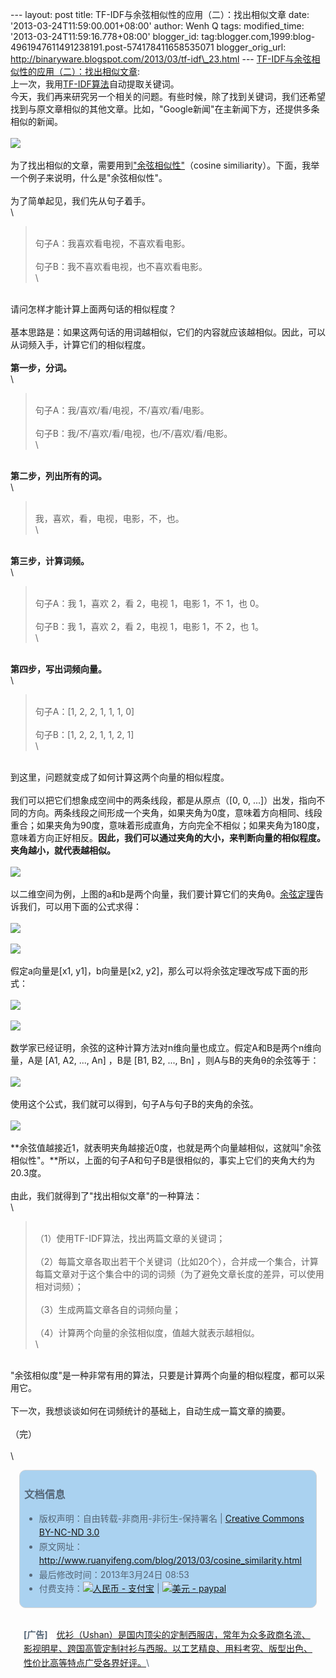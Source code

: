 --- layout: post title: TF-IDF与余弦相似性的应用（二）：找出相似文章
date: '2013-03-24T11:59:00.001+08:00' author: Wenh Q tags:
modified\_time: '2013-03-24T11:59:16.778+08:00' blogger\_id:
tag:blogger.com,1999:blog-4961947611491238191.post-574178411658535071
blogger\_orig\_url:
http://binaryware.blogspot.com/2013/03/tf-idf\_23.html ---
[TF-IDF与余弦相似性的应用（二）：找出相似文章](http://www.ruanyifeng.com/blog/2013/03/cosine_similarity.html):\
上一次，我用[TF-IDF算法](http://www.ruanyifeng.com/blog/2013/03/tf-idf.html)自动提取关键词。\
今天，我们再来研究另一个相关的问题。有些时候，除了找到关键词，我们还希望找到与原文章相似的其他文章。比如，"Google新闻"在主新闻下方，还提供多条相似的新闻。\
\
![](http://image.beekka.com/blog/201303/bg2013032001.png)\
\
为了找出相似的文章，需要用到["余弦相似性"](http://en.wikipedia.org/wiki/Cosine_similarity)（cosine
similiarity）。下面，我举一个例子来说明，什么是"余弦相似性"。\
\
为了简单起见，我们先从句子着手。\
\

> \
> 句子A：我喜欢看电视，不喜欢看电影。\
> \
> 句子B：我不喜欢看电视，也不喜欢看电影。\
> \

\
请问怎样才能计算上面两句话的相似程度？\
\
基本思路是：如果这两句话的用词越相似，它们的内容就应该越相似。因此，可以从词频入手，计算它们的相似程度。\
\
**第一步，分词。**\
\

> \
> 句子A：我/喜欢/看/电视，不/喜欢/看/电影。\
> \
> 句子B：我/不/喜欢/看/电视，也/不/喜欢/看/电影。\
> \

\
**第二步，列出所有的词。**\
\

> \
> 我，喜欢，看，电视，电影，不，也。\
> \

\
**第三步，计算词频。**\
\

> \
> 句子A：我 1，喜欢 2，看 2，电视 1，电影 1，不 1，也 0。\
> \
> 句子B：我 1，喜欢 2，看 2，电视 1，电影 1，不 2，也 1。\
> \

\
**第四步，写出词频向量。**\
\

> \
> 句子A：\[1, 2, 2, 1, 1, 1, 0\]\
> \
> 句子B：\[1, 2, 2, 1, 1, 2, 1\]\
> \

\
到这里，问题就变成了如何计算这两个向量的相似程度。\
\
我们可以把它们想象成空间中的两条线段，都是从原点（\[0, 0,
...\]）出发，指向不同的方向。两条线段之间形成一个夹角，如果夹角为0度，意味着方向相同、线段重合；如果夹角为90度，意味着形成直角，方向完全不相似；如果夹角为180度，意味着方向正好相反。**因此，我们可以通过夹角的大小，来判断向量的相似程度。夹角越小，就代表越相似。**\
\
![](http://image.beekka.com/blog/201303/bg2013032002.png)\
\
以二维空间为例，上图的a和b是两个向量，我们要计算它们的夹角θ。[余弦定理](http://zh.wikipedia.org/zh-cn/%E9%A4%98%E5%BC%A6%E5%AE%9A%E7%90%86)告诉我们，可以用下面的公式求得：\
\
![](http://image.beekka.com/blog/201303/bg2013032004.png)\
\
![](http://image.beekka.com/blog/201303/bg2013032003.png)\
\
假定a向量是\[x1, y1\]，b向量是\[x2,
y2\]，那么可以将余弦定理改写成下面的形式：\
\
![](http://image.beekka.com/blog/201303/bg2013032006.png)\
\
![](http://image.beekka.com/blog/201303/bg2013032005.png)\
\
数学家已经证明，余弦的这种计算方法对n维向量也成立。假定A和B是两个n维向量，A是
\[A1, A2, ..., An\] ，B是 \[B1, B2, ..., Bn\]
，则A与B的夹角θ的余弦等于：\
\
![](http://image.beekka.com/blog/201303/bg2013032007.png)\
\
使用这个公式，我们就可以得到，句子A与句子B的夹角的余弦。\
\
![](http://image.beekka.com/blog/201303/bg2013032008.png)\
\
**余弦值越接近1，就表明夹角越接近0度，也就是两个向量越相似，这就叫"余弦相似性"。**所以，上面的句子A和句子B是很相似的，事实上它们的夹角大约为20.3度。\
\
由此，我们就得到了"找出相似文章"的一种算法：\
\

> \
> （1）使用TF-IDF算法，找出两篇文章的关键词；\
> \
> （2）每篇文章各取出若干个关键词（比如20个），合并成一个集合，计算每篇文章对于这个集合中的词的词频（为了避免文章长度的差异，可以使用相对词频）；\
> \
> （3）生成两篇文章各自的词频向量；\
> \
> （4）计算两个向量的余弦相似度，值越大就表示越相似。\
> \

\
"余弦相似度"是一种非常有用的算法，只要是计算两个向量的相似程度，都可以采用它。\
\
下一次，我想谈谈如何在词频统计的基础上，自动生成一篇文章的摘要。\
\
（完）\
\
\

<div
style="background-color: #aad2f0; border-radius: 10px; border: 1px solid #d3d3d3; color: #556677; line-height: 160%; margin: 1em; padding: 0.3em 0.5em;">

### 文档信息

-   版权声明：自由转载-非商用-非衍生-保持署名 | [Creative Commons
    BY-NC-ND
    3.0](http://creativecommons.org/licenses/by-nc-nd/3.0/deed.zh)
-   原文网址：<http://www.ruanyifeng.com/blog/2013/03/cosine_similarity.html>
-   最后修改时间：2013年3月24日 08:53
-   付费支持：[![人民币 -
    支付宝](http://www.ruanyifeng.com/blog/images/rmb_32.png "人民币")](https://me.alipay.com/ruanyf)
    | [![美元 -
    paypal](http://www.ruanyifeng.com/blog/images/dollar_32.png "美元")](https://www.paypal.com/cgi-bin/webscr?cmd=_xclick&business=yifeng.ruan@gmail.com&currency_code=USD&amount=0.99&return=http://www.ruanyifeng.com/thank.html&item_name=Ruan%20YiFeng%27s%20Blog&undefined_quantity=1&no_note=0)

</div>

<div
style="border-radius: 10px; color: #556677; line-height: 160%; margin: 1em; padding: 0.3em 0.5em;">

**\[广告\]**　[优衫（Ushan）是国内顶尖的定制西服店，常年为众多政商名流、影视明星、跨国高管定制衬衫与西服。以工艺精良、用料考究、版型出色、性价比高等特点广受各界好评。](http://ushan.cn/?utm_source=ruanyifeng.com)\

</div>
